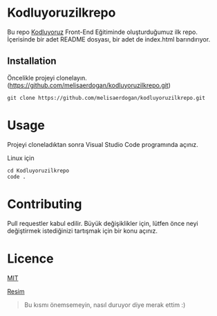 # Kodluyoruzilkrepo

Bu repo [Kodluyoruz](https://www.kodluyoruz.org) Front-End Eğitiminde oluşturduğumuz ilk repo. İçerisinde bir adet README dosyası, bir adet de index.html barındırıyor.

## Installation

Öncelikle projeyi clonelayın. (https://github.com/melisaerdogan/kodluyoruzilkrepo.git)

`git clone https://github.com/melisaerdogan/kodluyoruzilkrepo.git` 

# Usage

Projeyi cloneladıktan sonra Visual Studio Code programında açınız.

Linux için

```
cd Kodluyoruzilkrepo
code .
```

# Contributing
Pull requestler kabul edilir. Büyük değişiklikler için, lütfen önce neyi değiştirmek istediğinizi tartışmak için bir konu açınız.

# Licence
[MIT](https://mit-license.org/)



[Resim](https://global-uploads.webflow.com/6097e0eca1e87557da031fef/609859a191abe5d64b17fed3_Patika%20logo.png)

> Bu kısmı önemsemeyin, nasıl duruyor diye merak ettim :)


